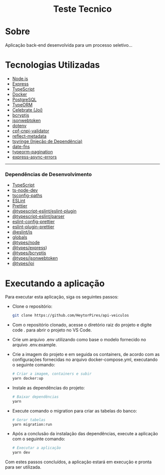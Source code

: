 <h1 align="center">Teste Tecnico</h1>

# Sobre

Aplicação back-end desenvolvida para um processo seletivo...

# Tecnologias Utilizadas

- [Node.js](https://nodejs.org/)
- [Express](https://expressjs.com/)
- [TypeScript](https://www.typescriptlang.org/)
- [Docker](https://www.docker.com/)
- [PostgreSQL](https://www.postgresql.org/)
- [TypeORM](https://typeorm.io/)
- [Celebrate (Joi)](https://github.com/arb/celebrate)
- [bcryptjs](https://www.npmjs.com/package/bcryptjs)
- [jsonwebtoken](https://www.npmjs.com/package/jsonwebtoken)
- [dotenv](https://www.npmjs.com/package/dotenv)
- [cpf-cnpj-validator](https://www.npmjs.com/package/cpf-cnpj-validator)
- [reflect-metadata](https://www.npmjs.com/package/reflect-metadata)
- [tsyringe (Injeção de Dependência)](https://github.com/microsoft/tsyringe)
- [date-fns](https://date-fns.org/)
- [typeorm-pagination](https://www.npmjs.com/package/typeorm-pagination)
- [express-async-errors](https://www.npmjs.com/package/express-async-errors)

---

### Dependências de Desenvolvimento

- [TypeScript](https://www.typescriptlang.org/)
- [ts-node-dev](https://www.npmjs.com/package/ts-node-dev)
- [tsconfig-paths](https://www.npmjs.com/package/tsconfig-paths)
- [ESLint](https://eslint.org/)
- [Prettier](https://prettier.io/)
- [@typescript-eslint/eslint-plugin](https://www.npmjs.com/package/@typescript-eslint/eslint-plugin)
- [@typescript-eslint/parser](https://www.npmjs.com/package/@typescript-eslint/parser)
- [eslint-config-prettier](https://www.npmjs.com/package/eslint-config-prettier)
- [eslint-plugin-prettier](https://www.npmjs.com/package/eslint-plugin-prettier)
- [@eslint/js](https://www.npmjs.com/package/@eslint/js)
- [globals](https://www.npmjs.com/package/globals)
- [@types/node](https://www.npmjs.com/package/@types/node)
- [@types/express](https://www.npmjs.com/package/@types/express))
- [@types/bcryptjs](https://www.npmjs.com/package/@types/bcryptjs)
- [@types/jsonwebtoken](https://www.npmjs.com/package/@types/jsonwebtoken)
- [@types/joi](https://www.npmjs.com/package/@types/joi)

# Executando a aplicação

Para executar esta aplicação, siga os seguintes passos:

- Clone o repositório:

  ```bash
  git clone https://github.com/HeytorPires/api-veiculos

  ```

- Com o repositório clonado, acesse o diretório raiz do projeto e digite code . para abrir o projeto no VS Code.

- Crie um arquivo .env utilizando como base o modelo fornecido no arquivo .env.example.

- Crie a imagem do projeto e em seguida os containers, de acordo com as configurações fornecidas no arquivo docker-compose.yml, executando o seguinte comando:

  ```bash
  # Criar a imagem, containers e subir
  yarn docker:up
  ```

- Instale as dependências do projeto:

  ```bash
  # Baixar dependências
  yarn

  ```

- Execute comando o migration para criar as tabelas do banco:

  ```bash
  # Gerar tabelas
  yarn migration:run
  ```

- Após a conclusão da instalação das dependências, execute a aplicação com o seguinte comando:

  ```bash
  # Executar a aplicação
  yarn dev
  ```

Com estes passos concluídos, a aplicação estará em execução e pronta para ser utilizada.
